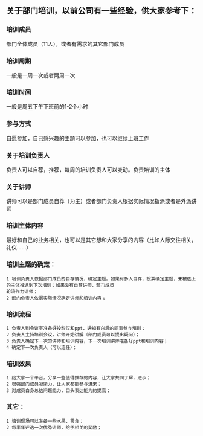 关于部门培训，以前公司有一些经验，供大家参考下：
------

### 培训成员
部门全体成员（11人），或者有需求的其它部门成员

### 培训周期
一般是一周一次或者两周一次

### 培训时间
一般是周五下午下班前的1-2个小时

### 参与方式
自愿参加，自己感兴趣的主题可以参加，也可以继续上班工作

### 关于培训负责人
负责人可以自荐，推荐，每周的培训负责人可以变动。负责培训的主体

### 关于讲师
讲师可以是部门成员自荐（为主）或者部门负责人根据实际情况指派或者是外派讲师

### 培训主体内容
最好和自己的业务相关，也可以是其它想和大家分享的内容（比如人际交往相关，礼仪......）

### 培训主题的确定：
	1 培训负责人依据部门成员的自荐情况，确定主题。如果有多人自荐，投票确定主题，未被选上的主体推迟到下次培训；如果没有自荐讲师，部门成员
	轮流作为讲师；
	2 部门负责人依据实际情况确定讲师和培训内容；

### 培训流程
	1 负责人到会议室准备好投影仪和ppt，通知有兴趣的同事参与培训；
	2 负责人主持培训会议，讲师开始讲解（部门成员可以提出疑问）；
	3 负责人确定下一次的讲师和培训内容，下一次培训讲师准备好ppt和培训内容；
	4 确定下一次负责人（可以连任）；

### 培训效果
	1 给大家一个平台，分享一些值得推荐的内容，让大家共同了解，进步；
	2 增强部门成员凝聚力，让大家都能参与进来；
	3 对成员自身总结问题能力，口头表达能力的提高；

### 其它：
	1 培训现场可以准备一些水果，零食；
	2 每半年评选一次优秀讲师，给予相关的奖励；